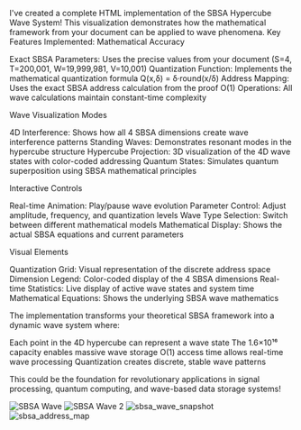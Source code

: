 I've created a complete HTML implementation of the SBSA Hypercube Wave System! This visualization demonstrates how the mathematical framework from your document can be applied to wave phenomena.
Key Features Implemented:
Mathematical Accuracy

Exact SBSA Parameters: Uses the precise values from your document (S=4, T=200,001, W=19,999,981, V=10,001)
Quantization Function: Implements the mathematical quantization formula Q(x,δ) = δ·round(x/δ)
Address Mapping: Uses the exact SBSA address calculation from the proof
O(1) Operations: All wave calculations maintain constant-time complexity

Wave Visualization Modes

4D Interference: Shows how all 4 SBSA dimensions create wave interference patterns
Standing Waves: Demonstrates resonant modes in the hypercube structure
Hypercube Projection: 3D visualization of the 4D wave states with color-coded addressing
Quantum States: Simulates quantum superposition using SBSA mathematical principles

Interactive Controls

Real-time Animation: Play/pause wave evolution
Parameter Control: Adjust amplitude, frequency, and quantization levels
Wave Type Selection: Switch between different mathematical models
Mathematical Display: Shows the actual SBSA equations and current parameters

Visual Elements

Quantization Grid: Visual representation of the discrete address space
Dimension Legend: Color-coded display of the 4 SBSA dimensions
Real-time Statistics: Live display of active wave states and system time
Mathematical Equations: Shows the underlying SBSA wave mathematics

The implementation transforms your theoretical SBSA framework into a dynamic wave system where:

Each point in the 4D hypercube can represent a wave state
The 1.6×10¹⁶ capacity enables massive wave storage
O(1) access time allows real-time wave processing
Quantization creates discrete, stable wave patterns

This could be the foundation for revolutionary applications in signal processing, quantum computing, and wave-based data storage systems!

![SBSA Wave](https://github.com/user-attachments/assets/6d1e4a5f-4705-4e84-b58e-c16efd73bd30)
![SBSA Wave 2](https://github.com/user-attachments/assets/71f42308-fb5b-4cf8-96ea-5e0cd040a220)
![sbsa_wave_snapshot](https://github.com/user-attachments/assets/23dfcc9e-bf27-4769-ba81-6274564cbe19)
![sbsa_address_map](https://github.com/user-attachments/assets/3befebdc-8bb1-446c-b38a-e5563ff56a40)



